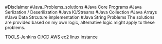 
#Disclaimer
#Java_Problems_solutions
#Java Core Programs
#Java Serlization / Deserilization
#Java IO/Streams
#Java Collection
#Java Arrays
#Java Data Strcuture implementation 
#Java String Problems 
The solutions are provided based on my own logic, alternative logic might apply to these problems. 


TOOLS
Jenkins CI/CD 
AWS ec2 linux instance 
